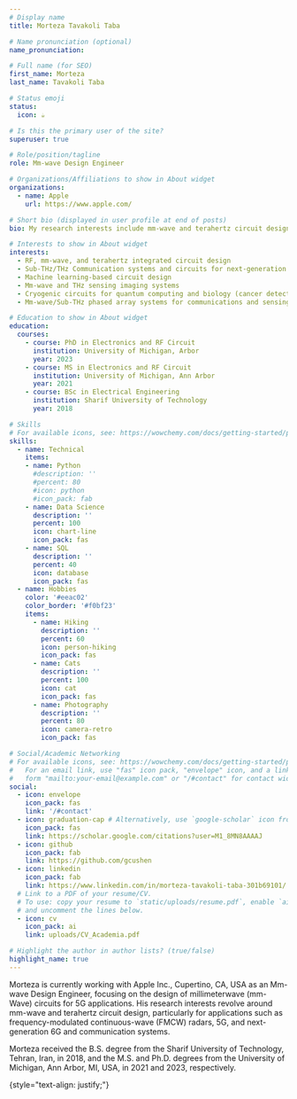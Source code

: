 ```yaml
---
# Display name
title: Morteza Tavakoli Taba

# Name pronunciation (optional)
name_pronunciation:

# Full name (for SEO)
first_name: Morteza 
last_name: Tavakoli Taba

# Status emoji
status:
  icon: ☕️

# Is this the primary user of the site?
superuser: true

# Role/position/tagline
role: Mm-wave Design Engineer

# Organizations/Affiliations to show in About widget
organizations:
  - name: Apple
    url: https://www.apple.com/

# Short bio (displayed in user profile at end of posts)
bio: My research interests include mm-wave and terahertz circuit design.

# Interests to show in About widget
interests:
  - RF, mm-wave, and terahertz integrated circuit design
  - Sub-THz/THz Communication systems and circuits for next-generation 6G
  - Machine learning-based circuit design
  - Mm-wave and THz sensing imaging systems
  - Cryogenic circuits for quantum computing and biology (cancer detection)
  - Mm-wave/Sub-THz phased array systems for communications and sensing

# Education to show in About widget
education:
  courses:
    - course: PhD in Electronics and RF Circuit
      institution: University of Michigan, Arbor
      year: 2023
    - course: MS in Electronics and RF Circuit
      institution: University of Michigan, Ann Arbor
      year: 2021
    - course: BSc in Electrical Engineering
      institution: Sharif University of Technology
      year: 2018

# Skills
# For available icons, see: https://wowchemy.com/docs/getting-started/page-builder/#icons
skills:
  - name: Technical
    items:
    - name: Python
      #description: ''
      #percent: 80
      #icon: python
      #icon_pack: fab
    - name: Data Science
      description: ''
      percent: 100
      icon: chart-line
      icon_pack: fas
    - name: SQL
      description: ''
      percent: 40
      icon: database
      icon_pack: fas
  - name: Hobbies
    color: '#eeac02'
    color_border: '#f0bf23'
    items:
      - name: Hiking
        description: ''
        percent: 60
        icon: person-hiking
        icon_pack: fas
      - name: Cats
        description: ''
        percent: 100
        icon: cat
        icon_pack: fas
      - name: Photography
        description: ''
        percent: 80
        icon: camera-retro
        icon_pack: fas

# Social/Academic Networking
# For available icons, see: https://wowchemy.com/docs/getting-started/page-builder/#icons
#   For an email link, use "fas" icon pack, "envelope" icon, and a link in the
#   form "mailto:your-email@example.com" or "/#contact" for contact widget.
social:
  - icon: envelope
    icon_pack: fas
    link: '/#contact'
  - icon: graduation-cap # Alternatively, use `google-scholar` icon from `ai` icon pack
    icon_pack: fas
    link: https://scholar.google.com/citations?user=M1_8MN8AAAAJ
  - icon: github
    icon_pack: fab
    link: https://github.com/gcushen
  - icon: linkedin
    icon_pack: fab
    link: https://www.linkedin.com/in/morteza-tavakoli-taba-301b69101/
  # Link to a PDF of your resume/CV.
  # To use: copy your resume to `static/uploads/resume.pdf`, enable `ai` icons in `params.yaml`,
  # and uncomment the lines below.
  - icon: cv
    icon_pack: ai
    link: uploads/CV_Academia.pdf

# Highlight the author in author lists? (true/false)
highlight_name: true
---
```


Morteza is currently working with Apple Inc., Cupertino, CA, USA as an Mm-wave Design Engineer, focusing on the design of millimeterwave (mm-Wave) circuits for 5G applications. His research interests revolve around mm-wave and terahertz circuit design, particularly for applications such as frequency-modulated continuous-wave (FMCW) radars, 5G, and next-generation 6G and communication systems.


Morteza received the B.S. degree from the Sharif University of Technology, Tehran, Iran, in 2018, and the M.S. and Ph.D. degrees from the University of Michigan, Ann Arbor, MI, USA, in 2021 and 2023, respectively.

{style="text-align: justify;"}
